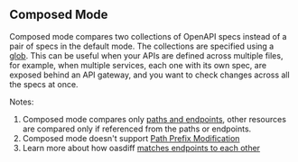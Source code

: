 ## Composed Mode
Composed mode compares two collections of OpenAPI specs instead of a pair of specs in the default mode.
The collections are specified using a [glob](https://en.wikipedia.org/wiki/Glob_(programming)).
This can be useful when your APIs are defined across multiple files, for example, when multiple services, each one with its own spec, are exposed behind an API gateway, and you want to check changes across all the specs at once.

Notes: 
1. Composed mode compares only [paths and endpoints](DIFF.md#paths-vs-endpoints), other resources are compared only if referenced from the paths or endpoints.
2. Composed mode doesn't support [Path Prefix Modification](PATH-PREFIX.md) 
3. Learn more about how oasdiff [matches endpoints to each other](MATCHING-ENDPOINTS.md)

